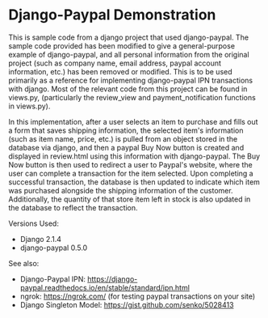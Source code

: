 # Django-Paypal Demonstration
This is sample code from a django project that used django-paypal. The sample code provided has been modified to give a general-purpose example of django-paypal, and all personal information from the original project (such as company name, email address, paypal account information, etc.) has been removed or modified. This is to be used primarily as a reference for implementing django-paypal IPN transactions with django. Most of the relevant code from this project can be found in views.py, (particularly the review_view and payment_notification functions in views.py).

In this implementation, after a user selects an item to purchase and fills out a form that saves shipping information, the selected item's information (such as item name, price, etc.) is pulled from an object stored in the database via django, and then a paypal Buy Now button is created and displayed in review.html using this information with django-paypal. The Buy Now button is then used to redirect a user to Paypal's website, where the user can complete a transaction for the item selected. Upon completing a successful transaction, the database is then updated to indicate which item was purchased alongside the shipping information of the customer. Additionally, the quantity of that store item left in stock is also updated in the database to reflect the transaction.

Versions Used:
- Django 2.1.4
- django-paypal 0.5.0 

See also:
- Django-Paypal IPN: https://django-paypal.readthedocs.io/en/stable/standard/ipn.html
- ngrok: https://ngrok.com/ (for testing paypal transactions on your site)
- Django Singleton Model: https://gist.github.com/senko/5028413
